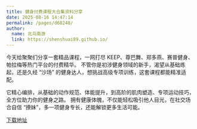 ```yaml
---
title: 健身付费课程大合集资料分享
date: 2025-08-16 14:47:14
permalink: /pages/d68248/
author: 
  name: 北鸟南游
  link: https://shenshuai89.github.io/
---
```


今天给聚聚们分享一套精品课程，一网打尽 KEEP、尊巴舞、郑多燕、赛普健身、帕拉梅等热门平台的付费精华。
不管你是初涉健身领域的新手，渴望从基础练起，还是久经 “沙场” 的健身达人，想挑战高级专项训练，这套课程都能精准适配。​


它精心编排，从基础的动作规范、体能提升，到高阶的肌肉塑造、专项运动技巧，全方位助力你的健身之路。
拥有健康体魄，不仅能轻松吸引他人目光，在社交场合自信 “撩妹”，多一项健身专长，还能解锁更多生活可能。




[下载地址](https://pan.quark.cn/s/75457722f7c8#/list/share)